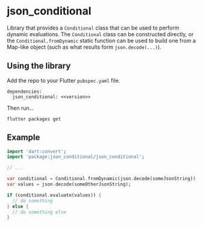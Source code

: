 # json_conditional

Library that provides a `Conditional` class that can be used to perform dynamic evaluations.  The `Conditional` class can be constructed directly, or the `Conditional.fromDynamic` static function can be used to build one from a Map-like object (such as what results form `json.decode(...)`).

## Using the library

Add the repo to your Flutter `pubspec.yaml` file.

```
dependencies:
  json_conditional: <<version>> 
```

Then run...
```
flutter packages get
```


## Example

```dart
import 'dart:convert';
import 'package:json_conditional/json_conditional';

// ...

var conditional = Conditional.fromDynamic(json.decode(someJsonString));
var values = json.decode(someOtherJsonString);

if (conditional.evaluate(values)) {
  // do something
} else {
  // do something else
}

```